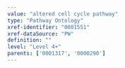 ```yaml
---
value: "altered cell cycle pathway"
type: "Pathway Ontology"
xref-identifier: "0001551"
xref-dataSource: "PW"
definition: ""
level: "Level 4+"
parents: ['0001317', '0000290']
---
```

